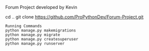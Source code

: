 Forum Project developed by Kevin

cd ..
git clone https://github.com/ProPythonDev/Forum-Project.git
<br />
```
Running Commands
python manage.py makemigrations
python manage.py migrate
python manage.py createsuperuser  
python manage.py runserver          
```

